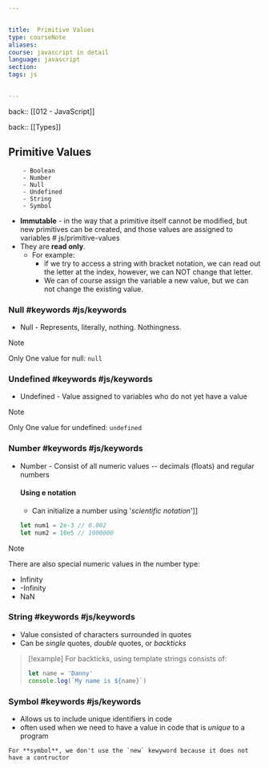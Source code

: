 ```yaml
---


title:  Primitive Values
type: courseNote
aliases:
course: javascript in detail
language: javascript
section: 
tags: js


---
```

back:: [[012 - JavaScript]]

back:: [[Types]]


## Primitive Values

		- Boolean
		- Number
		- Null
		- Undefined
		- String
		- Symbol

- **Immutable** - in the way that a primitive itself cannot be modified, but new primitives can be created, and those values are assigned to variables # js/primitive-values
- They are **read only**.
	- For example:
		- if we try to access a string with bracket notation, we can read out the letter at the index, however, we can NOT change that letter.
		- We can of course assign the variable a new value, but we can not change the existing value.




### Null #keywords #js/keywords 

- Null - Represents, literally, nothing. Nothingness. 

>[!note]
>Only One value for null: `null`


### Undefined #keywords #js/keywords 

- Undefined - Value assigned to variables who do not yet have a value 

>[!note]
>Only One value for undefined: `undefined`



### Number #keywords #js/keywords 

- Number - Consist of all numeric values -- decimals (floats) and regular numbers 

	#### Using e notation
	- Can initialize a number using '*scientific notation*']]
	 ```javascript
	 let num1 = 2e-3 // 0.002
	 let num2 = 10e5 // 1000000
	```


>[!note]
>There are also special numeric values in the number type:
> - Infinity
> - -Infinity
> - NaN



### String #keywords #js/keywords 

- Value consisted of characters surrounded in quotes
- Can be *single* quotes, *double* quotes, or *backticks*

>[!example]
>For backticks, using template strings consists of:
>```javascript
>let name = 'Danny'
>console.log(`My name is ${name}`)
>```


### Symbol #keywords #js/keywords 

- Allows us to include unique identifiers in code
- often used when we need to have a value in code that is *unique* to a program

```ad-caution
For **symbol**, we don't use the `new` kewyword because it does not have a contructor
```
